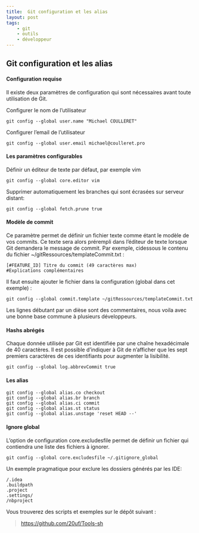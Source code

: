 ```yaml
---
title:  Git configuration et les alias
layout: post
tags:
    - git
    - outils
    - développeur
---
```


Git configuration et les alias
---------------------

#### Configuration requise

Il existe deux paramètres de configuration qui sont nécessaires avant toute utilisation de Git.

Configurer le nom de l’utilisateur

    git config --global user.name "Michael COULLERET"

Configurer l’e­mail de l’utilisateur

    git config --global user.email michael@coulleret.pro

#### Les paramètres configurables

Définir un éditeur de texte par défaut, par exemple vim

    git config --global core.editor vim

Supprimer automatiquement les branches qui sont écrasées sur serveur distant:

    git config --global fetch.prune true

#### Modèle de commit

Ce paramètre permet de définir un fichier texte comme étant le modèle de vos commits. Ce texte sera
alors prérempli dans l’éditeur de texte lorsque Git demandera le message de commit. Par exemple, cidessous
le contenu du fichier ~/gitRessources/templateCommit.txt :

    [#FEATURE_ID] Titre du commit (49 caractères max)
    #Explications complémentaires

Il faut ensuite ajouter le fichier dans la configuration (global dans cet exemple) :

    git config --global commit.template ~/gitRessources/templateCommit.txt

Les lignes débutant par un dièse sont des commentaires, nous voila avec une bonne base commune à plusieurs développeurs.

#### Hashs abrégés

Chaque donnée utilisée par Git est identifiée par une chaîne hexadécimale de 40 caractères.
Il est possible d’indiquer à Git de n’afficher que les sept premiers caractères de ces identifiants pour augmenter la lisibilité.

    git config --global log.abbrevCommit true

#### Les alias

    git config --global alias.co checkout
    git config --global alias.br branch
    git config --global alias.ci commit
    git config --global alias.st status
    git config --global alias.unstage 'reset HEAD --'

#### Ignore global

L’option de configuration core.excludesfile permet de définir un fichier qui contiendra une liste des
fichiers à ignorer.

    git config --global core.excludesfile ~/.gitignore_global

Un exemple pragmatique pour exclure les dossiers générés par les IDE:

    /.idea
    .buildpath
    .project
    .settings/
    /nbproject

Vous trouverez des scripts et exemples sur le dépôt suivant :

> https://github.com/20uf/Tools-sh

